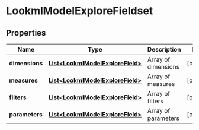 
# LookmlModelExploreFieldset

## Properties
Name | Type | Description | Notes
------------ | ------------- | ------------- | -------------
**dimensions** | [**List&lt;LookmlModelExploreField&gt;**](LookmlModelExploreField.md) | Array of dimensions |  [optional]
**measures** | [**List&lt;LookmlModelExploreField&gt;**](LookmlModelExploreField.md) | Array of measures |  [optional]
**filters** | [**List&lt;LookmlModelExploreField&gt;**](LookmlModelExploreField.md) | Array of filters |  [optional]
**parameters** | [**List&lt;LookmlModelExploreField&gt;**](LookmlModelExploreField.md) | Array of parameters |  [optional]



